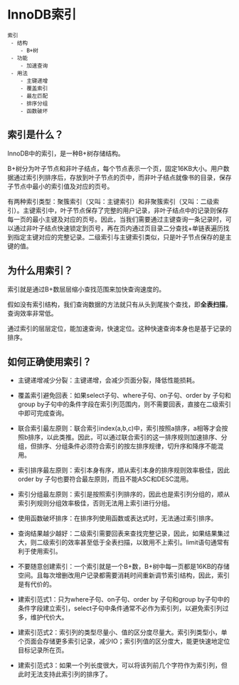 # InnoDB索引

```shell
索引
 - 结构
 	- B+树
 - 功能
 	- 加速查询
 - 用法
 	- 主键递增
 	- 覆盖索引
 	- 最左匹配
 	- 排序分组
 	- 函数破坏
```





## 索引是什么？

InnoDB中的索引，是一种B+树存储结构。

B+树分为叶子节点和非叶子结点，每个节点表示一个页，固定16KB大小。用户数据通过索引列排序后，存放到叶子节点的页中，而非叶子结点就像书的目录，保存子节点中最小的索引值及对应的页号。

有两种索引类型：聚簇索引（又叫：主键索引）和非聚簇索引（又叫：二级索引）。主键索引中，叶子节点保存了完整的用户记录，非叶子结点中的记录则保存每一页的最小主键及对应的页号。因此，当我们需要通过主键查询一条记录时，可以通过非叶子结点快速锁定到页号，再在页内通过页目录二分查找+单链表遍历找到指定主键对应的完整记录。二级索引与主键索引类似，只是叶子节点保存的是主键的值。



## 为什么用索引？

索引就是通过B+数层层缩小查找范围来加快查询速度的。

假如没有索引结构，我们查询数据的方法就只有从头到尾挨个查找，即**全表扫描**，查询效率非常低。

通过索引的层层定位，能加速查询，快速定位。这种快速查询本身也是基于记录的排序。



## 如何正确使用索引？

- 主键递增减少分裂：主键递增，会减少页面分裂，降低性能损耗。

- 覆盖索引避免回表：如果select子句、where子句、on子句、order by 子句和group by子句中的条件字段在索引列范围内，则不需要回表，直接在二级索引中即可完成查询。

- 联合索引最左原则：联合索引index(a,b,c)中，索引按照a排序，a相等才会按照b排序，以此类推。因此，可以通过联合索引的这一排序规则加速排序、分组，但排序、分组条件必须符合索引的按左排序规律，切升序和降序不能混用。

- 索引排序最左原则：索引本身有序，顺从索引本身的排序规则效率极佳，因此order by 子句也要符合最左原则，而且不能ASC和DESC混用。

- 索引分组最左原则：索引是按照索引列排序的，因此也是索引列分组的，顺从索引列规则分组效率极佳，否则无法用上索引进行分组。

- 使用函数破坏排序：在排序列使用函数或表达式时，无法通过索引排序。

- 查询结果越少越好：二级索引需要回表来查找完整记录，因此，如果结果集过大，则二级索引的效率甚至低于全表扫描，以致用不上索引。limit语句通常有利于使用索引。

- 不要随意创建索引：一个索引就是一个B+数，B+树中每一页都是16KB的存储空间。且每次增删改用户记录都需要消耗时间重新调节索引结构，因此，索引是有代价的。

- 建索引范式1：只为where子句、on子句、order by 子句和group by子句中的条件字段建立索引，select子句中条件通常不必作为索引列，以避免索引列过多，维护代价大。

- 建索引范式2：索引列的类型尽量小、值的区分度尽量大。索引列类型小，单个页面会存储更多索引记录，减少IO；索引列值的区分度大，能更快速地定位目标记录所在页。

- 建索引范式3：如果一个列长度很大，可以将该列前几个字符作为索引列，但此时无法支持此索引列的排序了。

  


